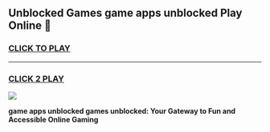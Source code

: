 
## Unblocked Games game apps unblocked Play Online 👋
<h3>
<a href="https://news.freeplayer.one?title=game_apps_unblocked&ref=17F">CLICK TO PLAY</a></h3>
<hr>

<h3>
<a href="https://news.freeplayer.one?title=game_apps_unblocked&ref=17F">CLICK 2 PLAY</a>
  
</h3>

<a href="https://news.freeplayer.one?title=game_apps_unblocked&ref=17F/"><img src="https://clearcache.store/games.png"></a>


**game apps unblocked games unblocked: Your Gateway to Fun and Accessible Online Gaming**
